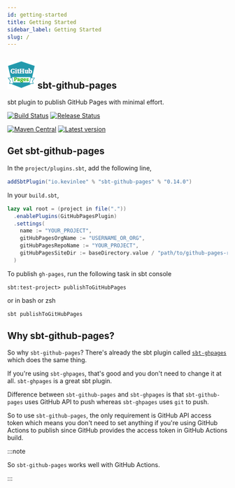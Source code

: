 ```yaml
---
id: getting-started
title: Getting Started
sidebar_label: Getting Started
slug: /
---
```


## ![](/img/sbt-github-pages-logo-64x64.png) sbt-github-pages
sbt plugin to publish GitHub Pages with minimal effort.

[![Build Status](https://github.com/Kevin-Lee/sbt-github-pages/workflows/Build%20All/badge.svg)](https://github.com/Kevin-Lee/sbt-github-pages/actions?workflow=Build+All)
[![Release Status](https://github.com/Kevin-Lee/sbt-github-pages/workflows/Release/badge.svg)](https://github.com/Kevin-Lee/sbt-github-pages/actions?workflow=Release)

[![Maven Central](https://maven-badges.herokuapp.com/maven-central/io.kevinlee/sbt-github-pages/badge.svg)](https://search.maven.org/artifact/io.kevinlee/sbt-github-pages)
[![Latest version](https://index.scala-lang.org/kevin-lee/sbt-github-pages/sbt-github-pages/latest.svg)](https://index.scala-lang.org/kevin-lee/sbt-github-pages/sbt-github-pages)

## Get sbt-github-pages

In the `project/plugins.sbt`, add the following line,
```sbt
addSbtPlugin("io.kevinlee" % "sbt-github-pages" % "0.14.0")
```

In your `build.sbt`,
```scala
lazy val root = (project in file("."))
  .enablePlugins(GitHubPagesPlugin)
  .settings(
    name := "YOUR_PROJECT",
    gitHubPagesOrgName := "USERNAME_OR_ORG",
    gitHubPagesRepoName := "YOUR_PROJECT",
    gitHubPagesSiteDir := baseDirectory.value / "path/to/github-pages-root"
  )
```

To publish `gh-pages`, run the following task in sbt console
```sbtshell
sbt:test-project> publishToGitHubPages 
```
or in bash or zsh
```bash
sbt publishToGitHubPages 
```


## Why sbt-github-pages?

So why `sbt-github-pages`? There's already the sbt plugin called [`sbt-ghpages`](https://github.com/sbt/sbt-ghpages) which does the same thing.

If you're using `sbt-ghpages`, that's good and you don't need to change it at all. `sbt-ghpages` is a great sbt plugin.

Difference between `sbt-github-pages` and `sbt-ghpages` is that `sbt-github-pages` uses GitHub API to push whereas `sbt-ghpages` uses `git` to push.

So to use `sbt-github-pages`, the only requirement is GitHub API access token which means you don't need to set anything if you're using GitHub Actions to publish since GitHub provides the access token in GitHub Actions build.

:::note

So `sbt-github-pages` works well with GitHub Actions.

:::
